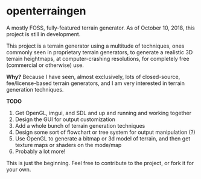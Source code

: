 # openterraingen
A mostly FOSS, fully-featured terrain generator. As of October 10, 2018, this project is still in development.

This project is a terrain generator using a multitude of techniques, ones commonly seen in proprietary terrain generators, to generate a realistic 3D terrain heightmaps, at computer-crashing resolutions, for completely free (commercial or otherwise) use.

__Why?__ Because I have seen, almost exclusively, lots of closed-source, fee/license-based terrain generators, and I am very interested in terrain generation techniques.

__TODO__  
1. Get OpenGL, imgui, and SDL and up and running and working together
2. Design the GUI for output customization
3. Add a whole bunch of terrain generation techniques
4. Design some sort of flowchart or tree system for output manipulation (?)
5. Use OpenGL to generate a bitmap or 3d model of terrain, and then get texture maps or shaders on the mode/map
6. Probably a lot more!

This is just the beginning. Feel free to contribute to the project, or fork it for your own.

